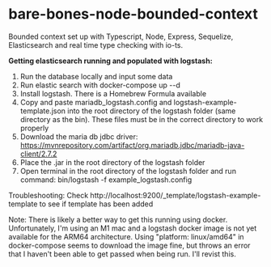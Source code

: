 # bare-bones-node-bounded-context

Bounded context set up with Typescript, Node, Express, Sequelize, Elasticsearch and real time type checking with io-ts.

**Getting elasticsearch running and populated with logstash:**

1. Run the database locally and input some data
2. Run elastic search with docker-compose up --d
3. Install logstash. There is a Homebrew Formula available
4. Copy and paste mariadb_logstash.config and logstash-example-template.json into the root directory of the logstash folder (same directory as the bin). These files must be in the correct directory to work properly
5. Download the maria db jdbc driver: https://mvnrepository.com/artifact/org.mariadb.jdbc/mariadb-java-client/2.7.2
6. Place the .jar in the root directory of the logstash folder
7. Open terminal in the root directory of the logstash folder and run command: bin/logstash -f example_logstash.config

Troubleshooting: Check http://localhost:9200/\_template/logstash-example-template to see if template has been added

Note: There is likely a better way to get this running using docker. Unfortunately, I'm using an M1 mac and a logstash docker image is not yet available for the ARM64 architecture. Using "platform: linux/amd64" in docker-compose seems to download the image fine, but throws an error that I haven't been able to get passed when being run. I'll revist this.
